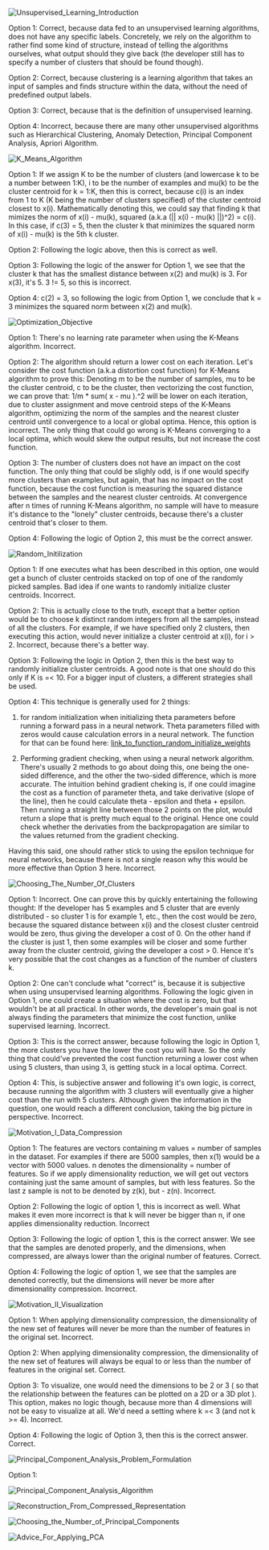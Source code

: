 ![Unsupervised_Learning_Introduction](https://github.com/VladStoyanoff/Stanford_Machine_Learning_Coursera/blob/main/Week_8/In-video_Questions/Unsupervised_Learning_Introduction.png)

Option 1: Correct, because data fed to an unsupervised learning algorithms, does not have any specific labels. Concretely, we rely on the algorithm to rather find some kind of structure, instead of telling the algorithms ourselves, what output should they give back (the developer still has to specify a number of clusters that should be found though).

Option 2: Correct, because clustering is a learning algorithm that takes an input of samples and finds structure within the data, without the need of predefined output labels.

Option 3: Correct, because that is the definition of unsupervised learning.

Option 4: Incorrect, because there are many other unsupervised algorithms such as Hierarchical Clustering, Anomaly Detection, Principal Component Analysis, Apriori Algorithm.

![K_Means_Algorithm](https://github.com/VladStoyanoff/Stanford_Machine_Learning_Coursera/blob/main/Week_8/In-video_Questions/K_Means_Algorithm.png)

Option 1: If we assign K to be the number of clusters (and lowercase k to be a number between 1:K), i to be the number of examples and mu(k) to be the cluster centroid for k = 1:K, then this is correct, because c(i) is an index from 1 to K (K being the number of clusters specified) of the cluster centroid closest to x(i). Mathematically denoting this, we could say that finding k that mimizes the norm of x(i) - mu(k), squared (a.k.a (|| x(i) - mu(k) ||)^2) = c(i). In this case, if c(3) = 5, then the cluster k that minimizes the squared norm of x(i) - mu(k) is the 5th k cluster.

Option 2: Following the logic above, then this is correct as well.

Option 3: Following the logic of the answer for Option 1, we see that the cluster k that has the smallest distance between x(2) and mu(k) is 3. For x(3), it's 5. 3 != 5, so this is incorrect.

Option 4: c(2) = 3, so following the logic from Option 1, we conclude that k = 3 minimizes the squared norm between x(2) and mu(k).

![Optimization_Objective](https://github.com/VladStoyanoff/Stanford_Machine_Learning_Coursera/blob/main/Week_8/In-video_Questions/Optimization_Objective.png)

Option 1: There's no learning rate parameter when using the K-Means algorithm. Incorrect.

Option 2: The algorithm should return a lower cost on each iteration. Let's consider the cost function (a.k.a distortion cost function) for K-Means algorithm to prove this: Denoting m to be the number of samples, mu to be the cluster centroid, c to be the cluster, then vectorizing the cost function, we can prove that: 1/m * sum( x - mu ).^2 will be lower on each iteration, due to cluster assignment and move centroid steps of the K-Means algorithm, optimizing the norm of the samples and the nearest cluster centroid until convergence to a local or global optima. Hence, this option is incorrect. The only thing that could go wrong is K-Means converging to a local optima, which would skew the output results, but not increase the cost function.

Option 3: The number of clusters does not have an impact on the cost function. The only thing that could be slighly odd, is if one would specify more clusters than examples, but again, that has no impact on the cost function, because the cost function is measuring the squared distance between the samples and the nearest cluster centroids. At convergence after n times of running K-Means algorithm, no sample will have to measure it's distance to the "lonely" cluster centroids, because there's a cluster centroid that's closer to them.

Option 4: Following the logic of Option 2, this must be the correct answer.

![Random_Initilization](https://github.com/VladStoyanoff/Stanford_Machine_Learning_Coursera/blob/main/Week_8/In-video_Questions/Random_Initilization.png)

Option 1: If one executes what has been described in this option, one would get a bunch of cluster centroids stacked on top of one of the randomly picked samples. Bad idea if one wants to randomly initialize cluster centroids. Incorrect.

Option 2: This is actually close to the truth, except that a better option would be to choose k distinct random integers from all the samples, instead of all the clusters.
For example, if we have specified only 2 clusters, then executing this action, would never initialize a cluster centroid at x(i), for i > 2. Incorrect, because there's a better way.

Option 3: Following the logic in Option 2, then this is the best way to randomly initialize cluster centroids. A good note is that one should do this only if K is =< 10. For a bigger input of clusters, a different strategies shall be used.

Option 4: This technique is generally used for 2 things:
1. for random initialization when initializing theta parameters before running a forward pass in a neural network. Theta parameters filled with zeros would cause calculation errors in a neural network. The function for that can be found here: [link_to_function_random_initialize_weights](https://github.com/VladStoyanoff/Stanford_Machine_Learning_Coursera/blob/main/Week_5_Assignments/Programs/Written_By_Me/randInitializeWeights%20(1).m) 

2. Performing gradient checking, when using a neural network algorithm. There's usually 2 methods to go about doing this, one being the one-sided difference, and the other the two-sided difference, which is more accurate. The intuition behind gradient cheking is, if one could imagine the cost as a function of parameter theta, and take derivative (slope of the line), then he could calculate theta - epsilon and theta + epsilon. Then running a straight line between those 2 points on the plot, would return a slope that is pretty much equal to the original. Hence one could check whether the derivaties from the backpropagation are similar to the values returned from the gradient checking.

Having this said, one should rather stick to using the epsilon technique for neural networks, because there is not a single reason why this would be more effective than Option 3 here. Incorrect.

![Choosing_The_Number_Of_Clusters](https://github.com/VladStoyanoff/Stanford_Machine_Learning_Coursera/blob/main/Week_8/In-video_Questions/Choosing_The_Number_Of_Clusters.png)

Option 1: Incorrect. One can prove this by quickly entertaining the following thought: If the developer has 5 examples and 5 cluster that are evenly distributed - so cluster 1 is for example 1, etc., then the cost would be zero, because the squared distance between x(i) and the closest cluster centroid would be zero, thus giving the developer a cost of 0. On the other hand if the cluster is just 1, then some examples will be closer and some further away from the cluster centroid, giving the developer a cost > 0. Hence it's very possible that the cost changes as a function of the number of clusters k.

Option 2: One can't conclude what "correct" is, because it is subjective when using unsupervised learning algorithms. Following the logic given in Option 1, one could create a situation where the cost is zero, but that wouldn't be at all practical. In other words, the developer's main goal is not always finding the parameters that minimize the cost function, unlike supervised learning. Incorrect.

Option 3: This is the correct answer, because following the logic in Option 1, the more clusters you have the lower the cost you will have. So the only thing that could've prevented the cost function returning a lower cost when using 5 clusters, than using 3, is getting stuck in a local optima. Correct.

Option 4: This, is subjective answer and following it's own logic, is correct, because running the algorithm with 3 clusters will eventually give a higher cost than the run with 5 clusters. Although given the information in the question, one would reach a different conclusion, taking the big picture in perspective. Incorrect.

![Motivation_I_Data_Compression](https://github.com/VladStoyanoff/Stanford_Machine_Learning_Coursera/blob/main/Week_8/In-video_Questions/Motivation_I_Data_Compression.png)

Option 1: The features are vectors containing m values = number of samples in the dataset. For examples if there are 5000 samples, then x(1) would be a vector with 5000 values. n denotes the dimensionality = number of features. So if we apply dimensionality reduction, we will get out vectors containing just the same amount of samples, but with less features. So the last z sample is not to be denoted by z(k), but - z(n). Incorrect.

Option 2: Following the logic of option 1, this is incorrect as well. What makes it even more incorrect is that k will never be bigger than n, if one applies dimensionality reduction. Incorrect

Option 3: Following the logic of option 1, this is the correct answer. We see that the samples are denoted properly, and the dimensions, when compressed, are always lower than the original number of features. Correct.

Option 4: Following the logic of option 1, we see that the samples are denoted correctly, but the dimensions will never be more after dimensionality compression. Incorrect.

![Motivation_II_Visualization](https://github.com/VladStoyanoff/Stanford_Machine_Learning_Coursera/blob/main/Week_8/In-video_Questions/Motivation_II_Visualization.png)

Option 1: When applying dimensionality compression, the dimensionality of the new set of features will never be more than the number of features in the original set. Incorrect.

Option 2: When applying dimensionality compression, the dimensionality of the new set of features will always be equal to or less than the number of features in the original set. Correct.

Option 3: To visualize, one would need the dimensions to be 2 or 3 ( so that the relationship between the features can be plotted on a 2D or a 3D plot ). This option, makes no logic though, because more than 4 dimensions will not be easy to visualize at all. We'd need a setting where k =< 3 (and not k >= 4). Incorrect.

Option 4: Following the logic of Option 3, then this is the correct answer. Correct.

![Principal_Component_Analysis_Problem_Formulation](https://github.com/VladStoyanoff/Stanford_Machine_Learning_Coursera/blob/main/Week_8/In-video_Questions/Principal_Component_Analysis_Problem_Formulation.png)

Option 1: 

![Principal_Component_Analysis_Algorithm](https://github.com/VladStoyanoff/Stanford_Machine_Learning_Coursera/blob/main/Week_8/In-video_Questions/Principal_Component_Analysis_Algorithm.png)

![Reconstruction_From_Compressed_Representation](https://github.com/VladStoyanoff/Stanford_Machine_Learning_Coursera/blob/main/Week_8/In-video_Questions/Reconstruction_From_Compressed_Representation.png)

![Choosing_the_Number_of_Principal_Components](https://github.com/VladStoyanoff/Stanford_Machine_Learning_Coursera/blob/main/Week_8/In-video_Questions/Choosing_the_Number_of_Principal_Components.png)

![Advice_For_Applying_PCA](https://github.com/VladStoyanoff/Stanford_Machine_Learning_Coursera/blob/main/Week_8/In-video_Questions/Advice_For_Applying_PCA.png)
